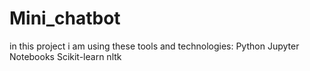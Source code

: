 # Mini_chatbot
in this project i am using these tools and technologies:
Python
Jupyter Notebooks
Scikit-learn
nltk
